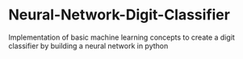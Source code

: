 # Neural-Network-Digit-Classifier
Implementation of basic machine learning concepts to create a digit classifier by building a neural network in python
